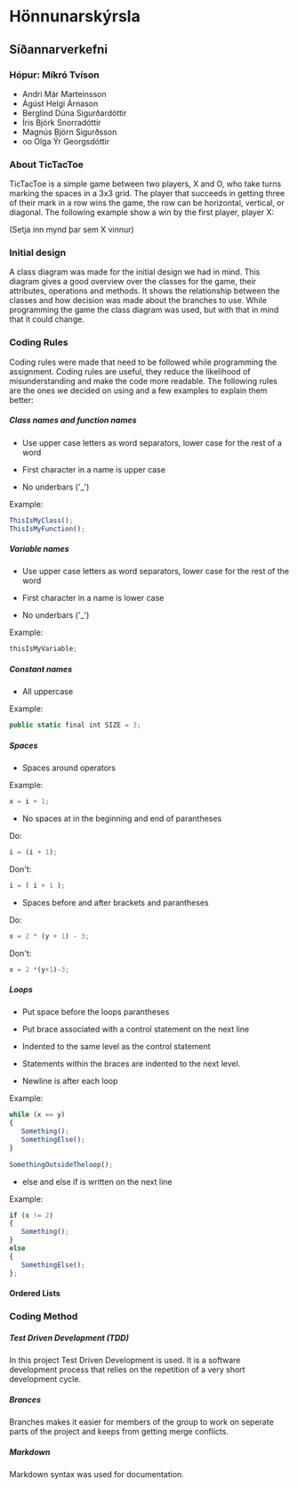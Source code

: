 # Hönnunarskýrsla
## Síðannarverkefni
### Hópur: Míkró Tvíson
* Andri Már Marteinsson  
* Ágúst Helgi Árnason  
* Berglind Dúna Sigurðardóttir  
* Íris Björk Snorradóttir  
* Magnús Björn Sigurðsson  
* oo Olga Ýr Georgsdóttir  

### About TicTacToe
TicTacToe is a simple game between two players, X and O, who take turns marking the spaces in a 3x3 grid. The player that succeeds in getting three of their mark in a row wins the game, the row can be horizontal, vertical, or diagonal. The following example show a win by the first player, player X:

(Setja inn mynd þar sem X vinnur) 

### Initial design
A class diagram was made for the initial design we had in mind. This diagram gives a good overview over the classes for the game, their attributes, operations and methods. It shows the relationship between the classes and how decision was made about the branches to use. While programming the game the class diagram was used, but with that in mind that it could change. 

### Coding Rules
Coding rules were made that need to be followed while programming the assignment. Coding rules are useful, they reduce the likelihood of misunderstanding and make the code more readable. The following rules are the ones we decided on using and a few examples to explain them better:

##### Class names and function names
- Use upper case letters as word separators, lower case for the rest of a word

- First character in a name is upper case

- No underbars ('_')  
	
Example: 
```javascript
ThisIsMyClass();  
ThisIsMyFunction();
```
	
##### Variable names
- Use upper case letters as word separators, lower case for the rest of the word

- First character in a name is lower case

- No underbars ('_')  
	
Example: 
```javascript
thisIsMyVariable;
```
	
##### Constant names
- All uppercase  

Example:
```javascript
public static final int SIZE = 3;
```

##### Spaces
- Spaces around operators
	
Example:
```javascript
x = i + 1;
```
	
- No spaces at in the beginning and end of parantheses
	
Do: 
```javascript
i = (i + 1);
```
Don't:
```javascript
i = ( i + 1 );
```

- Spaces before and after brackets and parantheses
	
Do:
```javascript
x = 2 * (y + 1) - 3;  
```
Don't:
```javascript
x = 2 *(y+1)-3; 	
```
	
##### Loops
- Put space before the loops parantheses

- Put brace associated with a control statement on the next line

- Indented to the same level as the control statement

- Statements within the braces are indented to the next level.

- Newline is after each loop
	
Example:
```javascript
while (x == y)  
{  
   Something();  
   SomethingElse();  
} 	
  
SomethingOutsideTheloop(); 	
```	
	
- else and else if is written on the next line

Example: 
```javascript
if (x != 2)   
{   
   Something();  
}  
else  
{  
   SomethingElse();  
}; 
```

#### Ordered Lists


### Coding Method
##### Test Driven Development (TDD)
In this project Test Driven Development is used. It is a software development process that relies on the repetition of a very short development cycle. 

##### Brances
Branches makes it easier for members of the group to work on seperate parts of the project and keeps from getting merge conflicts.

##### Markdown
Markdown syntax was used for documentation. 
